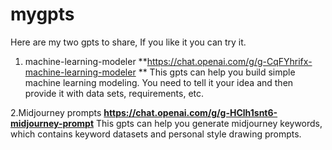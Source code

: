 # mygpts
Here are my two gpts to share, If you like it you can try it.

1. machine-learning-modeler
**https://chat.openai.com/g/g-CqFYhrifx-machine-learning-modeler **
This gpts can help you build simple machine learning modeling. You need to tell it your idea and then provide it with data sets, requirements, etc.

2.Midjourney prompts
**https://chat.openai.com/g/g-HClh1snt6-midjourney-prompt**
This gpts can help you generate midjourney keywords, which contains keyword datasets and personal style drawing prompts. 
